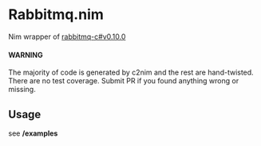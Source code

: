 # Rabbitmq.nim

Nim wrapper of [rabbitmq-c#v0.10.0](https://github.com/alanxz/rabbitmq-c/tree/v0.10.0)


#### WARNING

The majority of code is generated by c2nim and the rest are hand-twisted. There are no test coverage. Submit PR if you found anything wrong or missing. 

## Usage

see **/examples**

